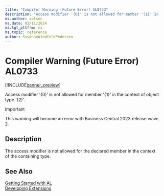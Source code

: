 ```yaml
---
title: "Compiler Warning (Future Error) AL0733"
description: "Access modifier '{0}' is not allowed for member '{1}' in the context of object type '{2}'."
ms.author: solsen
ms.date: 03/11/2024
ms.tgt_pltfrm: na
ms.topic: reference
author: SusanneWindfeldPedersen
---
```

[//]: # (START>DO_NOT_EDIT)
[//]: # (IMPORTANT:Do not edit any of the content between here and the END>DO_NOT_EDIT.)
[//]: # (Any modifications should be made in the .xml files in the ModernDev repo.)
# Compiler Warning (Future Error) AL0733

[!INCLUDE[banner_preview](../includes/banner_preview.md)]

Access modifier '{0}' is not allowed for member '{1}' in the context of object type '{2}'.


> [!IMPORTANT]
> This warning will become an error with Business Central 2023 release wave 2.  

## Description
The access modifier is not allowed for the declared member in the context of the containing type.  

[//]: # (IMPORTANT: END>DO_NOT_EDIT)
## See Also  
[Getting Started with AL](../devenv-get-started.md)  
[Developing Extensions](../devenv-dev-overview.md)  